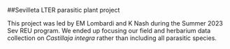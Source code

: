 ##Sevilleta LTER parasitic plant project

This project was led by EM Lombardi and K Nash during the Summer 2023 Sev REU program. We ended up focusing our field and herbarium data collection on *Castillaja integra* rather than including all parasitic species.  
